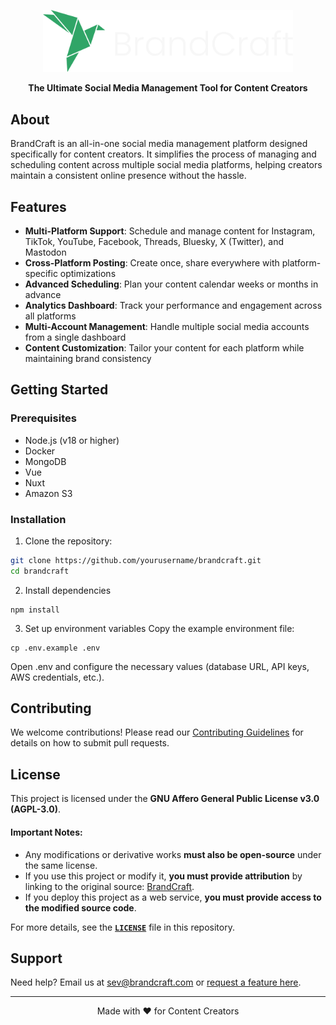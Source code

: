 <p align="center">
  <img src="perfect_logo_full.svg" alt="BrandCraft Logo" width="400"/>
</p>

<p align="center">
  <strong>The Ultimate Social Media Management Tool for Content Creators</strong>
</p>

## About

BrandCraft is an all-in-one social media management platform designed specifically for content creators. It simplifies the process of managing and scheduling content across multiple social media platforms, helping creators maintain a consistent online presence without the hassle.

## Features

- **Multi-Platform Support**: Schedule and manage content for Instagram, TikTok, YouTube, Facebook, Threads, Bluesky, X (Twitter), and Mastodon
- **Cross-Platform Posting**: Create once, share everywhere with platform-specific optimizations
- **Advanced Scheduling**: Plan your content calendar weeks or months in advance
- **Analytics Dashboard**: Track your performance and engagement across all platforms
- **Multi-Account Management**: Handle multiple social media accounts from a single dashboard
- **Content Customization**: Tailor your content for each platform while maintaining brand consistency

## Getting Started

### Prerequisites

- Node.js (v18 or higher)
- Docker
- MongoDB
- Vue
- Nuxt
- Amazon S3

### Installation

1. Clone the repository:

```bash
git clone https://github.com/yourusername/brandcraft.git
cd brandcraft
```

2. Install dependencies

```
npm install
```

3. Set up environment variables
   Copy the example environment file:
```
cp .env.example .env
```
  Open .env and configure the necessary values (database URL, API keys, AWS credentials, etc.).




## Contributing

We welcome contributions! Please read our [Contributing Guidelines](CONTRIBUTING.md) for details on how to submit pull requests.

## License

This project is licensed under the **GNU Affero General Public License v3.0 (AGPL-3.0)**.

#### Important Notes:

- Any modifications or derivative works **must also be open-source** under the same license.
- If you use this project or modify it, **you must provide attribution** by linking to the original source: [BrandCraft](https://github.com/sevleo/BrandCraft).
- If you deploy this project as a web service, **you must provide access to the modified source code**.

For more details, see the **[`LICENSE`](./LICENSE)** file in this repository.

## Support

Need help? Email us at sev@brandcraft.com or [request a feature here](https://insigh.to/b/brandcraftart).

---

<p align="center">Made with ❤️ for Content Creators</p>
